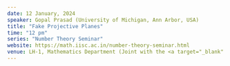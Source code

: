 ```yaml
---
date: 12 January, 2024
speaker: Gopal Prasad (University of Michigan, Ann Arbor, USA)
title: "Fake Projective Planes"
time: "12 pm" 
series: "Number Theory Seminar"
website: https://math.iisc.ac.in/number-theory-seminar.html
venue: LH-1, Mathematics Department (Joint with the <a target="_blank" href="https://math.iisc.ac.in/~khare/algcomb23-24.html" >Algebra-Combinatorics Seminar</a>)
---
```

